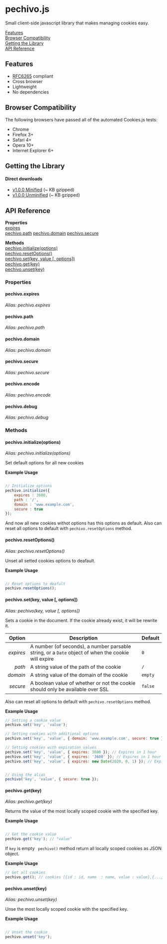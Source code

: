 # pechivo.js

Small client-side javascript library that makes managing cookies easy.

[Features](#features)  
[Browser Compatibility](#browser-compatibility)  
[Getting the Library](#getting-the-library)  
[API Reference](#api-reference)

## Features
- [RFC6265](http://www.rfc-editor.org/rfc/rfc6265.txt) compliant
- Cross browser
- Lightweight
- No dependencies

## Browser Compatibility
The following browsers have passed all of the automated Cookies.js tests:
- Chrome
- Firefox 3+
- Safari 4+
- Opera 10+
- Internet Explorer 6+

## Getting the Library
#### Direct downloads
- [v1.0.0 Minified]() (~ KB gzipped)
- [v1.0.0 Unminified]() (~ KB gzipped)


## API Reference

**Properties**  
[expires](#pechivo.expires)  
[pechivo.path](#path)
[pechivo.domain](#domain)
[pechivo.secure](#secure)

**Methods**  
[pechivo.initialize(options)](#pechivo-initialize)  
[pechivo.resetOptions()](#pechivo-resetoptions)  
[pechivo.set(key, value [, options])](#pechivo-set)  
[pechivo.get(key)](#pechivo-get)  
[pechivo.unset(key)](#pechivo-unset)

### Properties

#### pechivo.expires
*Alias: pechivo.expires*

#### pechivo.path
*Alias:  pechivo.path*

#### pechivo.domain
*Alias: pechivo.domain*

#### pechivo.secure
*Alias: pechivo.secure*

#### pechivo.encode
*Alias: pechivo.encode*

#### pechivo.debug
*Alias: pechivo.debug*


### Methods

#### pechivo.initialize(options)
*Alias: pechivo.initialize(options)*

Set default options for all new cookies

**Example Usage**
```javascript

// Initialize options 
pechivo.initialize({
    expires : 3600, 
    path : '/', 
    domain : 'www.example.com',
    secure : true
});

``` 
And now all new cookies withot options has this options as default.
Also can reset all options to default with `pechivo.resetOptions` method.

#### pechivo.resetOptions()
*Alias: pechivo.resetOptions()*

Unset all setted cookies options to deafault.

**Example Usage**
```javascript

// Reset options to deafult 
pechivo.resetOptions();

``` 

#### pechivo.set(key, value [, options])
*Alias: pechivo(key, value [, options])*

Sets a cookie in the document. If the cookie already exist, it will be rewrite it.

| Option    | Description                                                                                        | Default     |
| --------: | -------------------------------------------------------------------------------------------------- | ----------- |
| *expires* | A number (of seconds), a number parsable string, or a `Date` object of when the cookie will expire | `0`         |
| *path*    | A string value of the path of the cookie                                                           | `/`         |
| *domain*  | A string value of the domain of the cookie                                                         | `empty`     |
| *secure*  | A boolean value of whether or not the cookie should only be available over SSL                     | `false`     |

Also can reset all options to default with `pechivo.resetOptions` method.

**Example Usage**
```javascript
// Setting a cookie value
pechivo.set('key', 'value');

// Setting cookies with additional options
pechivo.set('key', 'value', { domain: 'www.example.com', secure: true });

// Setting cookies with expiration values
pechivo.set('key', 'value', { expires: 3600 }); // Expires in 1 hour
pechivo.set('key', 'value', { expires: '3600' }); // Expires in 1 hour
pechivo.set('key', 'value', { expires: new Date(2020, 0, 1) }); // Expires at Wed Jan 01 2020 00:00:00 GMT+0200


// Using the alias
pechivo('key', 'value', { secure: true });
```

#### pechivo.get(key)
*Alias: pechivo.get(key)*

Returns the value of the most locally scoped cookie with the specified key.

**Example Usage**
```javascript

// Get the cookie value
pechivo.get('key'); // "value"
```

If `key` is empty ` pechivo()` method return all locally scoped cookies as JSON object.

**Example Usage**
```javascript
// Get all cookies
pechivo.get(); // cookies [{id : id, name  : name, value : value},{...}]
```  
    
#### pechivo.unset(key)
*Alias: pechivo.unset(key)*

Unse the most locally scoped cookie with the specified key.

**Example Usage**
```javascript

// Unset the cookie 
pechivo.unset('key');
``` 
    